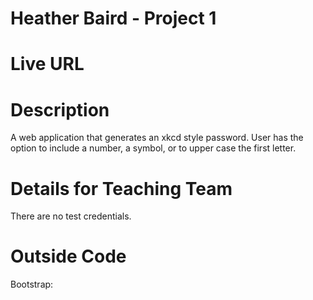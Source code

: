 <h1>Heather Baird - Project 1</h1>

<h1>Live URL</h1>
<http://p2-heather.gopagoda.com>

<h1>Description</h1>
A web application that generates an xkcd style password. User has the option to include a number, a symbol, or to upper case the first letter.

<h1>Details for Teaching Team</h1>
There are no test credentials.

<h1>Outside Code</h1>
Bootstrap: <http://getbootstrap.com/>
